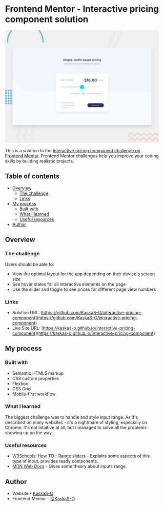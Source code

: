 # Frontend Mentor - Interactive pricing component solution

![Design preview for the Interactive pricing component coding challenge](./design/desktop-preview.jpg)

This is a solution to the [Interactive pricing component challenge on Frontend Mentor](https://www.frontendmentor.io/challenges/interactive-pricing-component-t0m8PIyY8). Frontend Mentor challenges help you improve your coding skills by building realistic projects.

## Table of contents

- [Overview](#overview)
  - [The challenge](#the-challenge)
  - [Links](#links)
- [My process](#my-process)
  - [Built with](#built-with)
  - [What I learned](#what-i-learned)
  - [Useful resources](#useful-resources)
- [Author](#author)

## Overview

### The challenge

Users should be able to:

- View the optimal layout for the app depending on their device's screen size
- See hover states for all interactive elements on the page
- Use the slider and toggle to see prices for different page view numbers

### Links

- Solution URL: [https://github.com/KaskaS-O/interactive-pricing-component](https://github.com/KaskaS-O/interactive-pricing-component)
- Live Site URL: [https://kaskas-o.github.io/interactive-pricing-component](https://kaskas-o.github.io/interactive-pricing-component)

## My process

### Built with

- Semantic HTML5 markup
- CSS custom properties
- Flexbox
- CSS Grid
- Mobile-first workflow

### What I learned

The biggest challenge was to handle and style input range. As it's described on many websites - it's a nightmare of styling, especially on Chrome. It's not intuitive at all, but I managed to solve all the problems showing up on the way.

### Useful resources

- [W3Schools: How TO - Range sliders](https://www.w3schools.com/howto/howto_js_rangeslider.asp) - Explains some aspects of this type of input, provides ready components.
- [MDN Web Docs](https://developer.mozilla.org/en-US/docs/Web/HTML/Element/input/range) - Gives some theory about inputs range.

## Author

- Website - [KaskaS-O](https://github.com/KaskaS-O)
- Frontend Mentor - [@KaskaS-O](https://www.frontendmentor.io/profile/KaskaS-O)
